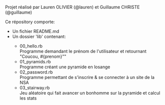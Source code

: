 Projet réalisé par Lauren OLIVIER (@lauren) et Guillaume CHRISTE (@guillaume)

Ce répository comporte:
	<ul>
		<li>Un fichier README.md</li>
		<li>Un dossier 'lib' contenant: </li>
			<ul>
				<li>00_hello.rb<br/>
					Programme demandant le prénom de l'utilisateur et retournant "Coucou, #{prenom}""
				</li>
				<li>01_pyramids.rb <br/>
					Programme créant une pyramide en losange
				</li>
     			<li>02_password.rb <br/>
					Programme permettant de s'inscrire & se connecter à un site de la NSA
				</li>
     			<li>03_stairway.rb <br/>
					Jeu aléatoire qui fait avancer un bonhomme sur la pyramide et calcul les stats
				</li>
			</ul>
	</ul> 